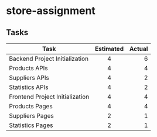 # store-assignment

## Tasks

| Task                            | Estimated | Actual |
| ------------------------------- | :-------: | -----: |
| Backend Project Initialization  |     4     |      6 |
| Products APIs                   |     4     |      4 |
| Suppliers APIs                  |     4     |      2 |
| Statistics APIs                 |     4     |      2 |
| Frontend Project Initialization |     4     |      4 |
| Products Pages                  |     4     |      4 |
| Suppliers Pages                 |     2     |      1 |
| Statistics Pages                |     2     |      1 |
